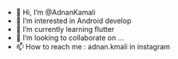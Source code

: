 - 👋 Hi, I’m @AdnanKamali
- 👀 I’m interested in Android develop
- 🌱 I’m currently learning flutter
- 💞️ I’m looking to collaborate on ...
- 📫 How to reach me : adnan.kmali in instagram

<!---
AdnanKamali/AdnanKamali is a ✨ special ✨ repository because its `README.md` (this file) appears on your GitHub profile.
You can click the Preview link to take a look at your changes.
--->
